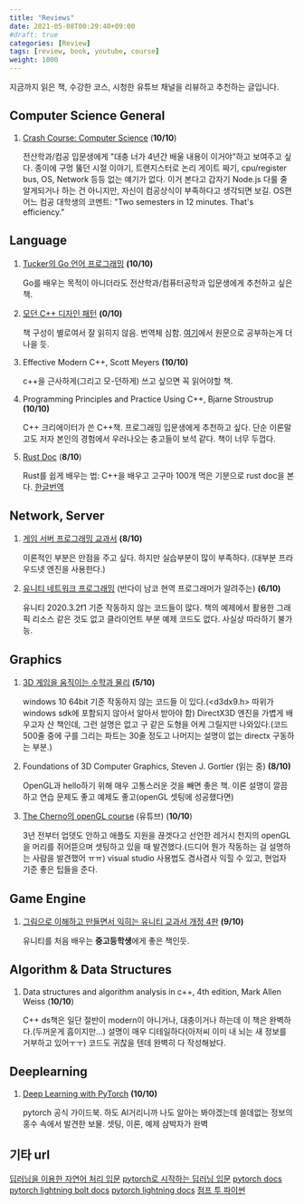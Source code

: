 ```yaml
---
title: "Reviews"
date: 2021-05-08T00:29:40+09:00
#draft: true
categories: [Review]
tags: [review, book, youtube, course]
weight: 1000
---
```


지금까지 읽은 책, 수강한 코스, 시청한 유튜브 채널을 리뷰하고 추천하는 글입니다.

## Computer Science General

1. [Crash Course: Computer Science](https://www.youtube.com/watch?v=tpIctyqH29Q&list=PL8dPuuaLjXtNlUrzyH5r6jN9ulIgZBpdo) (**10/10**)

    전산학과/컴공 입문생에게 "대충 너가 4년간 배울 내용이 이거야"하고 보여주고 싶다. 종이에 구멍 뚫던 시절 이야기, 트랜지스터로 논리 게이트 짜기, cpu/register bus, OS, Network 등등 없는 얘기가 없다. 이거 본다고 갑자기 Node.js 다룰 줄 알게되거나 하는 건 아니지만, 자신이 컴공상식이 부족하다고 생각되면 보길.
    OS편 어느 컴공 대학생의 코멘트: "Two semesters in 12 minutes. That's efficiency."

## Language

1. [Tucker의 Go 언어 프로그래밍](http://www.yes24.com/Product/Goods/99108736) **(10/10)**

    Go를 배우는 목적이 아니더라도 전산학과/컴퓨터공학과 입문생에게 추천하고 싶은 책.

2. [모던 C++ 디자인 패턴](http://www.yes24.com/Product/Goods/71969505?OzSrank=1) **(0/10)**

    책 구성이 별로여서 잘 읽히지 않음. 번역체 심함.
    [여기](https://refactoring.guru/design-patterns/)에서 원문으로 공부하는게 더 나을 듯.

3. Effective Modern C++, Scott Meyers **(10/10)**
   
   c++을 근사하게(그리고 모-던하게) 쓰고 싶으면 꼭 읽어야할 책.

4. Programming Principles and Practice Using C++, Bjarne Stroustrup **(10/10)**

    C++ 크리에이터가 쓴 C++책. 프로그래밍 입문생에게 추천하고 싶다. 단순 이론말고도 저자 본인의 경험에서 우러나오는 충고들이 보석 같다. 책이 너무 두껍다.

5. [Rust Doc](https://doc.rust-lang.org/beta/book/index.html) (**8/10**)

    Rust를 쉽게 배우는 법: C++을 배우고 고구마 100개 먹은 기분으로 rust doc을 본다. [한글번역](https://rinthel.github.io/rust-lang-book-ko/)

## Network, Server

1. [게임 서버 프로그래밍 교과서](http://www.yes24.com/Product/Goods/71768958?OzSrank=1) **(8/10)**

    이론적인 부분은 만점을 주고 싶다. 하지만 실습부분이 많이 부족하다. (대부분 프라우드넷 엔진을 사용한다.)

2. [유니티 네트워크 프로그래밍](http://www.yes24.com/Product/Goods/19517322) (반다이 남코 현역 프로그래머가 알려주는) **(6/10)**

    유니티 2020.3.2f1 기준 작동하지 않는 코드들이 많다. 책의 예제에서 활용한 그래픽 리소스 같은 것도 없고 클라이언트 부분 예제 코드도 없다. 사실상 따라하기 불가능.

## Graphics

1. [3D 게임을 움직이는 수학과 물리](http://www.yes24.com/Product/Goods/37204656) **(5/10)**

    windows 10 64bit 기준 작동하지 않는 코드들 이 있다.(<d3dx9.h> 따위가 windows sdk에 포함되지 않아서 알아서 받아야 함)
    DirectX3D 엔진을 가볍게 배우고자 산 책인데, 그런 설명은 없고 구 같은 도형을 어케 그릴지만 나와있다.(코드 500줄 중에 구를 그리는 파트는 30줄 정도고 나머지는 설명이 없는 directx 구동하는 부분.)

2. Foundations of 3D Computer Graphics, Steven J. Gortler (읽는 중) **(8/10)**

    OpenGL과 hello하기 위해 매우 고통스러운 것을 빼면 좋은 책. 이론 설명이 깔끔하고 연습 문제도 좋고 예제도 좋고(openGL 셋팅에 성공했다면)

3. [The Cherno의 openGL course](https://www.youtube.com/watch?v=W3gAzLwfIP0&list=PLlrATfBNZ98foTJPJ_Ev03o2oq3-GGOS2) (유튜브) (**10/10**)

    3년 전부터 업뎃도 안하고 애플도 지원을 끊겟다고 선언한 레거시 천지의 openGL을 머리를 쥐어뜯으며 셋팅하고 있을 때 발견했다.(드디어 뭔가 작동하는 걸 설명하는 사람을 발견했어 ㅠㅠ) visual studio 사용법도 겸사겸사 익힐 수 있고, 현업자 기준 좋은 팁들을 준다.

## Game Engine

1. [그림으로 이해하고 만들면서 익히는 유니티 교과서 개정 4판](http://www.yes24.com/Product/Goods/63348114) **(9/10)**
   
   유니티를 처음 배우는 **중고등학생**에게 좋은 책인듯.

## Algorithm & Data Structures

1. Data structures and algorithm analysis in c++, 4th edition, Mark Allen Weiss (**10/10**)
   
   C++ ds책은 일단 절반이 modern이 아니거나, 대충이거나 하는데 이 책은 완벽하다.(두꺼운게 흠이지만...) 설명이 매우 디테일하다(아저씨 이미 내 뇌는 새 정보를 거부하고 있어ㅜㅜ) 코드도 귀찮을 텐데 완벽히 다 작성해놨다.

## Deeplearning

1. [Deep Learning with PyTorch](https://www.google.com/url?sa=t&rct=j&q=&esrc=s&source=web&cd=&ved=2ahUKEwiol7T597fwAhWbxIsBHR6lCxIQFjAAegQIBBAD&url=https%3A%2F%2Fpytorch.org%2Fassets%2Fdeep-learning%2FDeep-Learning-with-PyTorch.pdf&usg=AOvVaw2yUdDoHS2F0LQYGQdxD-1P) **(10/10)**

    pytorch 공식 가이드북. 하도 AI거리니까 나도 알아는 봐야겠는데 쓸데없는 정보의 홍수 속에서 발견한 보물. 셋팅, 이론, 예제 삼박자가 완벽

## 기타 url

[딥러닝을 이용한 자연어 처리 입문](https://wikidocs.net/book/2155)
[pytorch로 시작하는 딥러닝 입문](https://wikidocs.net/book/2788)
[pytorch docs](https://pytorch.org/docs/stable/index.html)
[pytorch lightning bolt docs](https://lightning-bolts.readthedocs.io/en/latest/)
[pytorch lightning docs](https://pytorch-lightning.readthedocs.io/en/latest/)
[점프 투 파이썬](https://wikidocs.net/book/1)